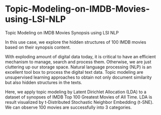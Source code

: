 # Topic-Modeling-on-IMDB-Movies-using-LSI-NLP
Topic Modeling on IMDB Movies Synopsis using LSI NLP

In this use case, we explore the hidden structures of 100 IMDB movies based on their synopsis content.

With exploding amount of digital data today, it is critical to have an efficient mechanism to manage, search and process them. Otherwise, we are just cluttering up our storage space. Natural language processing (NLP) is an excellent tool box to process the digital text data. Topic modeling are unsupervised learning approaches to obtain not only document similarity but also hidden structures in the texts.

Here, we apply topic modeling by Latent Dirichlet Allocation (LDA) to a dataset of synopses of IMDB Top 100 Greatest Movies of All Time. LDA is result visualized by t-Distributed Stochastic Neighbor Embedding (t-SNE). We can observe 100 movies are successfully into 3 categories.
